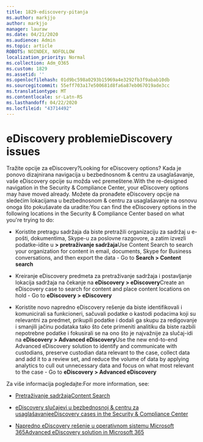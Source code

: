 ```yaml
---
title: 1829-ediscovery-pitanja
ms.author: markjjo
author: markjjo
manager: lauraw
ms.date: 04/21/2020
ms.audience: Admin
ms.topic: article
ROBOTS: NOINDEX, NOFOLLOW
localization_priority: Normal
ms.collection: Adm_O365
ms.custom: 1829
ms.assetid: ''
ms.openlocfilehash: 01d9bc598a0293b15969a4e3292fb3f9abab10db
ms.sourcegitcommit: 55eff703a17e500681d8fa6a87eb067019ade3cc
ms.translationtype: MT
ms.contentlocale: sr-Latn-RS
ms.lasthandoff: 04/22/2020
ms.locfileid: "43714492"
---
```

# <a name="ediscovery-issues"></a><span data-ttu-id="79e3d-102">eDiscovery problemi</span><span class="sxs-lookup"><span data-stu-id="79e3d-102">eDiscovery issues</span></span>

<span data-ttu-id="79e3d-103">Tražite opcije za eDiscovery?</span><span class="sxs-lookup"><span data-stu-id="79e3d-103">Looking for eDiscovery options?</span></span> <span data-ttu-id="79e3d-104">Kada je ponovo dizajnirana navigacija u bezbednosnom & centru za usaglašavanje, vaše eDiscovery opcije su možda već premeštene.</span><span class="sxs-lookup"><span data-stu-id="79e3d-104">With the re-designed navigation in the Security & Compliance Center, your eDiscovery options may have moved already.</span></span>  <span data-ttu-id="79e3d-105">Možete da pronađete eDiscovery opcije na sledećim lokacijama u bezbednosnom & centru za usaglašavanje na osnovu onoga što pokušavate da uradite:</span><span class="sxs-lookup"><span data-stu-id="79e3d-105">You can find the eDiscovery options in the following locations in the Security & Compliance Center based on what you're trying to do:</span></span>

- <span data-ttu-id="79e3d-106">Koristite pretragu sadržaja da biste pretražili organizaciju za sadržaj u e-pošti, dokumentima, Skype-u za poslovne razgovore, a zatim izvezli podatke-idite u **> pretraživanje sadržaja**</span><span class="sxs-lookup"><span data-stu-id="79e3d-106">Use Content Search to search your organization for content in email, documents, Skype for Business conversations, and then export the data - Go to **Search > Content search**</span></span>

- <span data-ttu-id="79e3d-107">Kreiranje eDiscovery predmeta za pretraživanje sadržaja i postavljanje lokacija sadržaja na čekanje na **eDiscovery > eDiscovery**</span><span class="sxs-lookup"><span data-stu-id="79e3d-107">Create an eDiscovery case to search for content and place content locations on hold - Go to **eDiscovery > eDiscovery**</span></span>

- <span data-ttu-id="79e3d-108">Koristite novo napredno eDiscovery rešenje da biste identifikovali i komunicirali sa funkcioneri, sačuvali podatke o kastodi podacima koji su relevantni za predmet, prikupili podatke i dodali ga skupu za redigovanje i smanjili jačinu podataka tako što ćete primeniti analitiku da biste razbili nepotrebne podatke i fokusirali se na ono što je najvažnije za slučaj-idi na **eDiscovery > Advanced eDiscovery**</span><span class="sxs-lookup"><span data-stu-id="79e3d-108">Use the new end-to-end Advanced eDiscovery solution to identify and communicate with custodians, preserve custodian data relevant to the case, collect data and add it to a review set, and reduce the volume of data by applying analytics to cull out unnecessary data and focus on what most relevant to the case -  Go to **eDiscovery > Advanced eDiscovery**</span></span>

<span data-ttu-id="79e3d-109">Za više informacija pogledajte:</span><span class="sxs-lookup"><span data-stu-id="79e3d-109">For more information, see:</span></span>

- [<span data-ttu-id="79e3d-110">Pretraživanje sadržaja</span><span class="sxs-lookup"><span data-stu-id="79e3d-110">Content Search</span></span>](https://docs.microsoft.com/office365/securitycompliance/content-search)

- [<span data-ttu-id="79e3d-111">eDiscovery slučajevi u bezbednosnoj & centru za usaglašavanje</span><span class="sxs-lookup"><span data-stu-id="79e3d-111">eDiscovery cases in the Security & Compliance Center</span></span>](https://docs.microsoft.com/office365/securitycompliance/ediscovery-cases)

- [<span data-ttu-id="79e3d-112">Napredno eDiscovery rešenje u operativnom sistemu Microsoft 365</span><span class="sxs-lookup"><span data-stu-id="79e3d-112">Advanced eDiscovery solution in Microsoft 365</span></span>](https://docs.microsoft.com/office365/securitycompliance/compliance20/overview-ediscovery-20)
